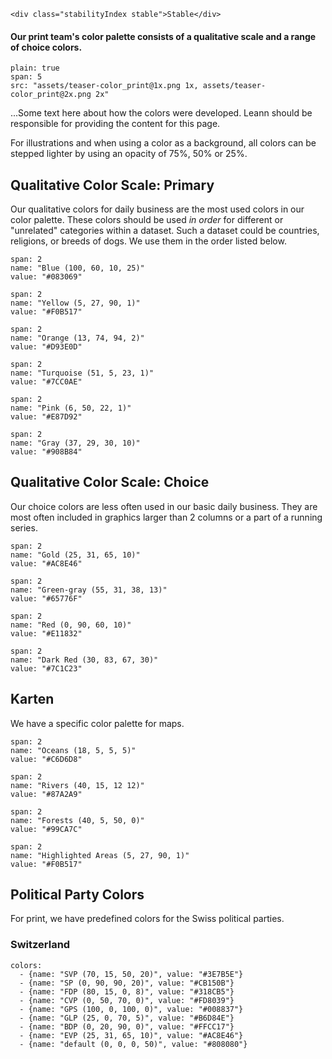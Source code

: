 ```html|span-1,no-source,plain
<div class="stabilityIndex stable">Stable</div>
```

#### Our print team's color palette consists of a qualitative scale and a range of choice colors.

```image
plain: true
span: 5
src: "assets/teaser-color_print@1x.png 1x, assets/teaser-color_print@2x.png 2x"
```

...Some text here about how the colors were developed. Leann should be responsible for providing the content for this page.

For illustrations and when using a color as a background, all colors can be stepped lighter by using an opacity of 75%, 50% or 25%.


## Qualitative Color Scale: Primary
Our qualitative colors for daily business are the most used colors in our color palette. These colors should be used *in order* for different or "unrelated" categories within a dataset. Such a dataset could be countries, religions, or breeds of dogs. We use them in the order listed below.

```color
span: 2
name: "Blue (100, 60, 10, 25)"
value: "#083069"
```
```color
span: 2
name: "Yellow (5, 27, 90, 1)"
value: "#F0B517"
```
```color
span: 2
name: "Orange (13, 74, 94, 2)"
value: "#D93E0D"
```
```color
span: 2
name: "Turquoise (51, 5, 23, 1)"
value: "#7CC0AE"
```
```color
span: 2
name: "Pink (6, 50, 22, 1)"
value: "#E87D92"
```
```color
span: 2
name: "Gray (37, 29, 30, 10)"
value: "#908B84"
```


## Qualitative Color Scale: Choice
Our choice colors are less often used in our basic daily business. They are most often included in graphics larger than 2 columns or a part of a running series.

```color
span: 2
name: "Gold (25, 31, 65, 10)"
value: "#AC8E46"
```
```color
span: 2
name: "Green-gray (55, 31, 38, 13)"
value: "#65776F"
```
```color
span: 2
name: "Red (0, 90, 60, 10)"
value: "#E11832"
```
```color
span: 2
name: "Dark Red (30, 83, 67, 30)"
value: "#7C1C23"
```

## Karten
We have a specific color palette for maps.

```color
span: 2
name: "Oceans (18, 5, 5, 5)"
value: "#C6D6D8"
```
```color
span: 2
name: "Rivers (40, 15, 12 12)"
value: "#87A2A9"
```
```color
span: 2
name: "Forests (40, 5, 50, 0)"
value: "#99CA7C"
```
```color
span: 2
name: "Highlighted Areas (5, 27, 90, 1)"
value: "#F0B517"
```

## Political Party Colors
For print, we have predefined colors for the Swiss political parties.

### Switzerland
```color-palette|span-1
colors:
  - {name: "SVP (70, 15, 50, 20)", value: "#3E7B5E"}
  - {name: "SP (0, 90, 90, 20)", value: "#CB150B"}
  - {name: "FDP (80, 15, 0, 8)", value: "#318CB5"}
  - {name: "CVP (0, 50, 70, 0)", value: "#FD8039"}
  - {name: "GPS (100, 0, 100, 0)", value: "#008837"}
  - {name: "GLP (25, 0, 70, 5)", value: "#B6D84E"}
  - {name: "BDP (0, 20, 90, 0)", value: "#FFCC17"}
  - {name: "EVP (25, 31, 65, 10)", value: "#AC8E46"}
  - {name: "default (0, 0, 0, 50)", value: "#808080"}
```
